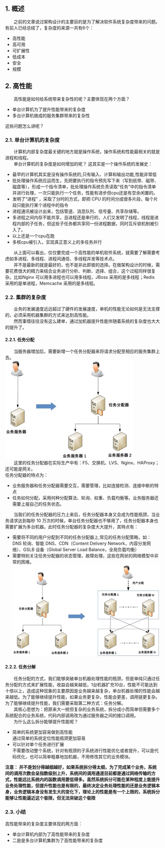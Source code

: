 ## 1. 概述  
&emsp;&emsp;之前的文章说过架构设计的主要目的是为了解决软件系统复杂度带来的问题。有前人已经总结了，复杂度的来源一共有6个：  
* 高性能
* 高可用
* 可扩展性
* 低成本
* 安全
* 规模


## 2. 高性能  
&emsp;&emsp;高性能是如何给系统带来复杂性的呢？主要体现在两个方面？
* 单台计算机为了提升性能带来的复杂度
* 多台计算机做成的服务集群带来的复杂性  

这些问题怎么讲呢？

### 2.1. 单台计算机的复杂度  
&emsp;&emsp;计算机内部复杂度最关键的地方就是操作系统，操作系统和性能最相关的就是进程和线程。  
&emsp;&emsp;单台计算机的复杂度是如何增加的呢？ 这其实是一个操作系统的发展史：  
* 最早的计算机其实是没有操作系统的,只有输入、计算和输出功能,性能非常低
* 批处理操作系统应运而生，先把要执行的指令预先写下来（写到纸带、磁带、磁盘等），形成一个指令清单，批处理操作系统负责读取“任务”中的指令清单并进行处理，一次只能执行一个任务，性能有进步但cpu还是有空余闲置的。
* 发明了“进程” ，采取了分时的方式，即把 CPU 的时间分成很多片段，每个片段只能执行某个进程中的指令
* 进程通讯被设计出来，包括管道、消息队列、信号量、共享存储等。
* 多进程之间内存不能共享，且进程还是串行的，人们又发明了线程，线程是进程内部的子任务，但这些子任务都共享同一份进程数据，同时互斥锁机制被引入了。
* 以上还是一个cpu在跑
* 多核cpu被引入，实现真正意义上的多任务并行  

&emsp;&emsp;从上面可以看出，仅仅要完成一个高性能的单机软件系统，就需要了解需要考虑如多进程、多线程、进程间通信、多线程并发等技术点。  
&emsp;&emsp;并不是最新的就是最好的，也不是非此即彼的选择。在做架构设计的时候，需要花费很大的精力来结合业务进行分析、判断、选择、组合，这个过程同样很复杂。比如Nginx 可以用多进程也可以用多线程，JBoss 采用的是多线程；Redis 采用的是单进程，Memcache 采用的是多线程。

### 2.2. 集群的复杂度    
&emsp;&emsp;业务的发展速度远远超过了硬件的发展速度，单机的性能无论如何是无法支撑的，必须采用机器集群的方式来达到高性能。   
&emsp;&emsp;然而事情往往没有这么建单，通过加机器提升性能伴随着系统的复杂度也大大的提升了。

#### 2.2.1. 任务分配
&emsp;&emsp;当服务器增加后，需要新增一个任务分配器来将请求分配至相应的服务集群上去。  
![](任务分配系统的复杂度.png)  
&emsp;&emsp;这里的任务分配器在实际生产中有：F5、交换机、LVS、Nginx、HAProxy；还可能是网关。  
任务分配器的特点为：
* 业务服务器和任务分配器需要交互，需要管理，比如连接检测、连接中断的特点
* 任务如何分配，采用何种分配算法、轮询、权重、负载均衡等。业务服务器还需要上报自己的任务状态。

&emsp;&emsp;当我们的任务分配器的压力上来后，任务分配器本身又会成为性能瓶颈，当业务请求达到每秒 10 万次的时候，单台任务分配器也不够用了，任务分配器本身也需要扩展为多台机器。此时任务分配器的复杂度大大提升，其特点有：
* 需要将不同的用户分配到不同的任务分配器上,常见的任务分配策略，如：DNS 轮询、智能 DNS、CDN（Content Delivery Network，内容分发网络）、GSLB 设备（Global Server Load Balance，全局负载均衡）
* 需要特别关注任务分配器的状态管理，故障处理，这些在网状的网络模型中非常的困难。
![](多台任务分配系统的复杂度.png)  


#### 2.2.2. 任务分解  
&emsp;&emsp;任务分配的方式，我们能够突破单台机器处理性能的瓶颈，但是单纯只通过任务分配的方式来扩展性能，收益会越来越低，1台机器扩充10台，性能不可能达到十倍以上，造成这种现象的主要原因是业务越来越复杂，单台机器处理的性能会越来越低。为了能够继续提升性能，如果业务更复杂，性能会更差，调用链更复杂。为了能够继续提升性能，我们需要采取第二种方式：任务分解。  
&emsp;&emsp;其核心思想为：把原来大一统但复杂的业务系统，拆分成小而简单但需要多个系统配合的业务系统，代码内部调用改为通过服务器之间的接口调用。  
&emsp;&emsp;为什么这么拆分能够提升性能呢？  
* 简单的系统更加容易做到高性能  
  通过简单的系统定位性能瓶颈更加容易
* 可以针对单个任务进行扩展  
  不需要改动整个系统，针对有瓶颈的子系统进行性能优化或者提升，可以是代码优化，也可以简单粗暴地加机器，不用修改其它的业务模块。

   
**注意： 并不是划分得越细越好，如果系统拆分得太细，为了完成某个业务，系统间的调用次数会呈指数级别上升，系统间的调用通道目前都是通过网络传输的方式，性能远比系统内的函数调用要低得多。虽然系统拆分可能在某种程度上能提升业务处理性能，但提升性能也是有限的，最终决定业务处理性能的还是业务逻辑本身，业务逻辑本身没有发生大的变化下，理论上的性能是有一个上限的，系统拆分能够让性能逼近这个极限，但无法突破这个极限**  

### 2.3. 小结  
高性能带来的复杂度主要体现的两方面：
* 单台计算机内部为了高性能带来的复杂度
* 二是是多台计算机集群为了高性能带来的复杂度